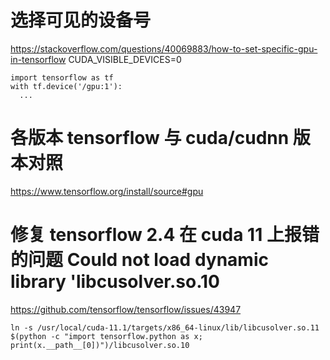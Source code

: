 # 选择可见的设备号

https://stackoverflow.com/questions/40069883/how-to-set-specific-gpu-in-tensorflow
CUDA_VISIBLE_DEVICES=0

```
import tensorflow as tf
with tf.device('/gpu:1'):
  ...
```

# 各版本 tensorflow 与 cuda/cudnn 版本对照

https://www.tensorflow.org/install/source#gpu

# 修复 tensorflow 2.4 在 cuda 11 上报错的问题 Could not load dynamic library 'libcusolver.so.10

https://github.com/tensorflow/tensorflow/issues/43947

`ln -s /usr/local/cuda-11.1/targets/x86_64-linux/lib/libcusolver.so.11 $(python -c "import tensorflow.python as x; print(x.__path__[0])")/libcusolver.so.10`

